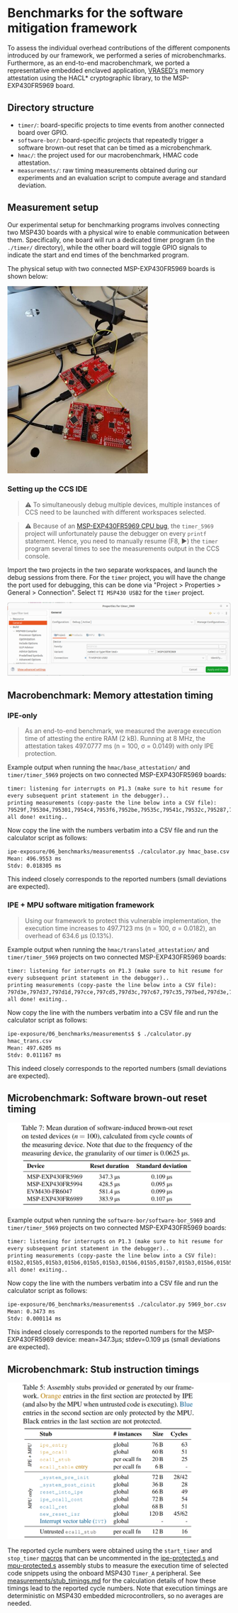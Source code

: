 # Benchmarks for the software mitigation framework

To assess the individual overhead contributions of the different components introduced by our framework, we performed a series of microbenchmarks.
Furthermore, as an end-to-end macrobenchmark, we ported a representative embedded enclaved application, [VRASED's](https://github.com/sprout-uci/vrased) memory attestation  using the HACL* cryptographic library, to the MSP-EXP430FR5969 board.

## Directory structure

- `timer/`: board-specific projects to time events from another connected board over GPIO.
- `software-bor/`: board-specific  projects that repeatedly trigger a software brown-out reset that can be timed as a microbenchmark.
- `hmac/`: the project used for our macrobenchmark, HMAC code attestation.
- `measurements/`: raw timing measurements obtained during our experiments and an evaluation script to compute average and standard deviation.

## Measurement setup


Our experimental setup for benchmarking programs involves connecting two MSP430 boards with a physical wire to enable communication between them.
Specifically, one board will run a dedicated timer program (in the `./timer/` directory), while the other board will toggle GPIO signals to indicate the start and end times of the benchmarked program.

The physical setup with two connected MSP-EXP430FR5969 boards is shown below:

![photo-experimental-setup](photo-experimental-setup.jpg)

### Setting up the CCS IDE

> :warning: To simultaneously debug multiple devices, multiple instances of CCS need to be launched with different workspaces selected.

> :warning: Because of an [MSP-EXP430FR5969 CPU bug](https://e2e.ti.com/support/tools/code-composer-studio-group/ccs/f/code-composer-studio-forum/1098582/msp430fr2155), the `timer_5969` project will unfortunately pause the debugger on every `printf` statement. Hence, you need to manually resume (F8, :arrow_forward:) the `timer` program several times to see the measurements output in the CCS console.

Import the two projects in the two separate workspaces, and launch the debug sessions from there.
For the `timer` project, you will have the change the port used for debugging, this can be done via "Project > Properties > General > Connection".
Select `TI MSP430 USB2` for the `timer` project.

![ccs-connection](ccs_connection.png)

## Macrobenchmark: Memory attestation timing

### IPE-only

> As an end-to-end benchmark, we measured the average execution time of attesting the entire RAM (2 kB). Running at 8 MHz, the attestation takes 497.0777 ms (n = 100, σ = 0.0149) with only IPE protection.

Example output when running the `hmac/base_attestation/` and `timer/timer_5969` projects on two connected MSP-EXP430FR5969 boards:

```
timer: listening for interrupts on P1.3 (make sure to hit resume for every subsequent print statement in the debugger)..
printing measurements (copy-paste the line below into a CSV file):
79529f,795304,795301,7954c4,7953f6,7952be,79535c,79541c,79532c,795287,79533c,7953a7,795337,7953a3,7953ec,795479,795366,795288,79528f,7951e2,795211,79527f,79521b,795293,7951e2,795162,795265,7952b0,795250,7951a1,79518e,79527f,7952ed,795334,795363,795382,795466,7953ae,795358,7952b4,7953ac,7952c2,7952cf,79528c,795226,7952ff,795299,795217,79534d,79539f,7953b6,795479,79546a,7954cd,7954ea,7955cd,795591,7955bd,7955b9,79554b,7954aa,7953c5,79545e,7954ed,795570,7955b4,795559,7955bb,79556e,7955fa,7955c0,7954c8,7954e9,795518,795482,79558b,795541,7953b0,7953a7,795462,7953fd,795456,7953e0,79545c,795495,79541e,79535a,795312,795419,7953d8,79540a,795388,7952ab,795459,7953d1,795453,79538d,795351,795340,7951b0,
all done! exiting..
```

Now copy the line with the numbers verbatim into a CSV file and run the calculator script as follows:

```
ipe-exposure/06_benchmarks/measurements$ ./calculator.py hmac_base.csv
Mean: 496.9553 ms
Stdv: 0.018305 ms
```

This indeed closely corresponds to the reported numbers (small deviations are expected).

### IPE + MPU software mitigation framework

> Using our framework to protect this vulnerable implementation, the execution time increases to 497.7123 ms (n = 100, σ = 0.0182), an overhead of 634.6 μs (0.13%).

Example output when running the `hmac/translated_attestation/` and `timer/timer_5969` projects on two connected MSP-EXP430FR5969 boards:

```
timer: listening for interrupts on P1.3 (make sure to hit resume for every subsequent print statement in the debugger)..
printing measurements (copy-paste the line below into a CSV file):
797d3e,797d37,797d1d,797cce,797cd5,797d3c,797c67,797c35,797bed,797d3e,797d22,797c08,797cc0,797cea,797ce3,797d3a,797e33,797da6,797e26,797cb8,797dca,797cbe,797c6c,797cf1,797d45,797d1b,797c91,797c08,797c76,797d29,797ccb,797d6b,797db4,797d90,797cb2,797cfa,797ccc,797d10,797e0f,797eb1,797d51,797d68,797d8d,797c8d,797d4e,797d61,797deb,797dd3,797d04,797d6f,797dbe,797e6b,797e85,797d6f,797dcc,797e07,797d40,797d27,797dbc,797cb4,797d1b,797d29,797d89,797e35,797f0a,797f1a,797ecd,797f21,797dd8,797e51,797e09,797d30,797c5f,797d22,797cb1,797cb3,797c15,797c6c,797ce3,797d30,797dfd,797e5b,797d94,797d22,797d99,797d30,797da7,797da7,797d4a,797cc9,797c9b,797da7,797ce5,797c47,797c76,797cdb,797c66,797d60,797cce,797e41,
all done! exiting..
```

Now copy the line with the numbers verbatim into a CSV file and run the calculator script as follows:

```
ipe-exposure/06_benchmarks/measurements$ $ ./calculator.py hmac_trans.csv
Mean: 497.6205 ms
Stdv: 0.011167 ms
```

This indeed closely corresponds to the reported numbers (small deviations are expected).

## Microbenchmark: Software brown-out reset timing

![Table 7](table7.png)

Example output when running the `software-bor/software-bor_5969` and `timer/timer_5969` projects on two connected MSP-EXP430FR5969 boards:

```
timer: listening for interrupts on P1.3 (make sure to hit resume for every subsequent print statement in the debugger)..
printing measurements (copy-paste the line below into a CSV file):
015b2,015b5,015b3,015b6,015b5,015b3,015b6,015b5,015b7,015b3,015b6,015b5,015b7,015b2,015b5,015b7,015b2,015b5,015b7,015b2,015b7,015b5,015b3,015b6,015b5,015b2,015b7,015b5,015b3,015b6,015b5,015b7,015b2,015b5,015b7,015b2,015b5,015b7,015b2,015b7,015b5,015b2,015b7,015b5,015b2,015b5,015b3,015b6,015b5,015b3,015b6,015b5,015b2,015b7,015b5,015b2,015b7,015b5,015b2,015b7,015b5,015b2,015b7,015b5,015b3,015b6,015b5,015b7,015b2,015b5,015b7,015b2,015b5,015b7,015b2,015b5,015b3,015b6,015b5,015b2,015b7,015b5,015b2,015b5,015b3,015b6,015b5,015b2,015b5,015b7,015b2,015b5,015b3,015b6,015b5,015b2,015b5,015b7,015b2,015b5,
all done! exiting..
```

Now copy the line with the numbers verbatim into a CSV file and run the calculator script as follows:

```
ipe-exposure/06_benchmarks/measurements$ ./calculator.py 5969_bor.csv
Mean: 0.3473 ms
Stdv: 0.000114 ms
```

This indeed closely corresponds to the reported numbers for the MSP-EXP430FR5969 device: mean=347.3μs; stdev=0.109 μs (small deviations are expected).

## Microbenchmark: Stub instruction timings

![table 5](table5.png)

The reported cycle numbers were obtained using the `start_timer` and `stop_timer` [macros](../05_framework/framework/libipe/stubs/macros.s) that can be uncommented in the [ipe-protected.s](../05_framework/framework/libipe/stubs/ipe-protected.s) and [mpu-protected.s](../05_framework/framework/libipe/stubs/mpu-protected.s) assembly stubs to measure the execution time of selected code snippets using the onboard MSP430  `Timer_A` peripheral.
See [measurements/stub_timings.md](measurements/stub_timings.md) for the calculation details of how these timings lead to the reported cycle numbers.
Note that execution timings are deterministic on MSP430 embedded microcontrollers, so no averages are needed.
